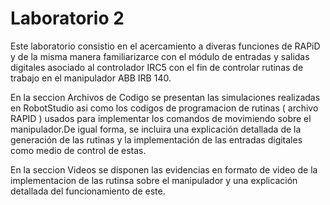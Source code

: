 # Laboratorio 2


Este laboratorio consistio en el acercamiento a diveras funciones de RAPiD y de la misma manera familiarizarce con el módulo de entradas y salidas digitales asociado al controlador IRC5 con el fin de  controlar rutinas de trabajo en el manipulador ABB IRB 140.

En la seccion Archivos de Codigo se presentan las simulaciones realizadas en RobotStudio asi como los codigos de programacion de rutinas ( archivo RAPID ) usados para implementar los comandos de movimiendo sobre el manipulador.De igual forma, se incluira una explicación detallada de la generación de las rutinas y la implementación de las entradas digitales como medio de control de estas.

En la seccion Videos se disponen las evidencias en formato de video de la implementacion de las rutinsa sobre el manipulador y una explicación detallada del funcionamiento de este.
